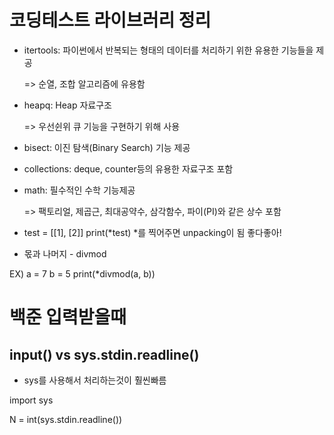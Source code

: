 # 코딩테스트 라이브러리 정리

* itertools: 파이썬에서 반복되는 형태의 데이터를 처리하기 위한 유용한 기능들을 제공

     => 순열, 조합 알고리즘에 유용함

* heapq: Heap 자료구조

    => 우선쉰위 큐 기능을 구현하기 위해 사용

* bisect: 이진 탐색(Binary Search) 기능 제공

* collections: deque, counter등의 유용한 자료구조 포함

* math: 필수적인 수학 기능제공

    => 팩토리얼, 제곱근, 최대공약수, 삼각함수, 파이(PI)와 같은 상수 포함

* test = [[1], [2]] print(*test) *를 찍어주면 unpacking이 됨 좋다좋아!

* 몫과 나머지 - divmod

EX) a = 7
    b = 5
    print(*divmod(a, b))


# 백준 입력받을때
## input() vs sys.stdin.readline()

* sys를 사용해서 처리하는것이 훨씬빠름

import sys

N = int(sys.stdin.readline())    